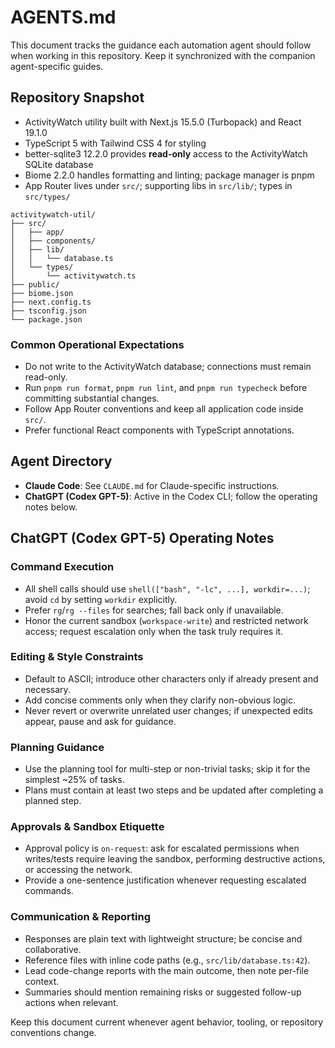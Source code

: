 # AGENTS.md

This document tracks the guidance each automation agent should follow when working in this repository. Keep it synchronized with the companion agent-specific guides.

## Repository Snapshot

- ActivityWatch utility built with Next.js 15.5.0 (Turbopack) and React 19.1.0
- TypeScript 5 with Tailwind CSS 4 for styling
- better-sqlite3 12.2.0 provides **read-only** access to the ActivityWatch SQLite database
- Biome 2.2.0 handles formatting and linting; package manager is pnpm
- App Router lives under `src/`; supporting libs in `src/lib/`; types in `src/types/`

```
activitywatch-util/
├── src/
│   ├── app/
│   ├── components/
│   ├── lib/
│   │   └── database.ts
│   └── types/
│       └── activitywatch.ts
├── public/
├── biome.json
├── next.config.ts
├── tsconfig.json
└── package.json
```

### Common Operational Expectations

- Do not write to the ActivityWatch database; connections must remain read-only.
- Run `pnpm run format`, `pnpm run lint`, and `pnpm run typecheck` before committing substantial changes.
- Follow App Router conventions and keep all application code inside `src/`.
- Prefer functional React components with TypeScript annotations.

## Agent Directory

- **Claude Code**: See `CLAUDE.md` for Claude-specific instructions.
- **ChatGPT (Codex GPT-5)**: Active in the Codex CLI; follow the operating notes below.

## ChatGPT (Codex GPT-5) Operating Notes

### Command Execution

- All shell calls should use `shell(["bash", "-lc", ...], workdir=...)`; avoid `cd` by setting `workdir` explicitly.
- Prefer `rg`/`rg --files` for searches; fall back only if unavailable.
- Honor the current sandbox (`workspace-write`) and restricted network access; request escalation only when the task truly requires it.

### Editing & Style Constraints

- Default to ASCII; introduce other characters only if already present and necessary.
- Add concise comments only when they clarify non-obvious logic.
- Never revert or overwrite unrelated user changes; if unexpected edits appear, pause and ask for guidance.

### Planning Guidance

- Use the planning tool for multi-step or non-trivial tasks; skip it for the simplest ~25% of tasks.
- Plans must contain at least two steps and be updated after completing a planned step.

### Approvals & Sandbox Etiquette

- Approval policy is `on-request`: ask for escalated permissions when writes/tests require leaving the sandbox, performing destructive actions, or accessing the network.
- Provide a one-sentence justification whenever requesting escalated commands.

### Communication & Reporting

- Responses are plain text with lightweight structure; be concise and collaborative.
- Reference files with inline code paths (e.g., `src/lib/database.ts:42`).
- Lead code-change reports with the main outcome, then note per-file context.
- Summaries should mention remaining risks or suggested follow-up actions when relevant.

Keep this document current whenever agent behavior, tooling, or repository conventions change.
